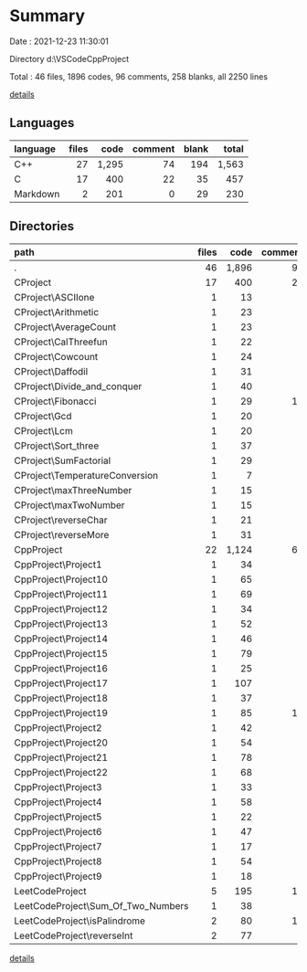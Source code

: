 # Summary

Date : 2021-12-23 11:30:01

Directory d:\VSCodeCppProject

Total : 46 files,  1896 codes, 96 comments, 258 blanks, all 2250 lines

[details](details.md)

## Languages
| language | files | code | comment | blank | total |
| :--- | ---: | ---: | ---: | ---: | ---: |
| C++ | 27 | 1,295 | 74 | 194 | 1,563 |
| C | 17 | 400 | 22 | 35 | 457 |
| Markdown | 2 | 201 | 0 | 29 | 230 |

## Directories
| path | files | code | comment | blank | total |
| :--- | ---: | ---: | ---: | ---: | ---: |
| . | 46 | 1,896 | 96 | 258 | 2,250 |
| CProject | 17 | 400 | 22 | 35 | 457 |
| CProject\ASCIIone | 1 | 13 | 0 | 1 | 14 |
| CProject\Arithmetic | 1 | 23 | 0 | 2 | 25 |
| CProject\AverageCount | 1 | 23 | 0 | 1 | 24 |
| CProject\CalThreefun | 1 | 22 | 0 | 2 | 24 |
| CProject\Cowcount | 1 | 24 | 0 | 5 | 29 |
| CProject\Daffodil | 1 | 31 | 0 | 2 | 33 |
| CProject\Divide_and_conquer | 1 | 40 | 8 | 1 | 49 |
| CProject\Fibonacci | 1 | 29 | 12 | 4 | 45 |
| CProject\Gcd | 1 | 20 | 0 | 1 | 21 |
| CProject\Lcm | 1 | 20 | 0 | 1 | 21 |
| CProject\Sort_three | 1 | 37 | 0 | 2 | 39 |
| CProject\SumFactorial | 1 | 29 | 0 | 3 | 32 |
| CProject\TemperatureConversion | 1 | 7 | 0 | 1 | 8 |
| CProject\maxThreeNumber | 1 | 15 | 1 | 2 | 18 |
| CProject\maxTwoNumber | 1 | 15 | 0 | 2 | 17 |
| CProject\reverseChar | 1 | 21 | 1 | 3 | 25 |
| CProject\reverseMore | 1 | 31 | 0 | 2 | 33 |
| CppProject | 22 | 1,124 | 64 | 177 | 1,365 |
| CppProject\Project1 | 1 | 34 | 0 | 6 | 40 |
| CppProject\Project10 | 1 | 65 | 2 | 12 | 79 |
| CppProject\Project11 | 1 | 69 | 3 | 9 | 81 |
| CppProject\Project12 | 1 | 34 | 2 | 8 | 44 |
| CppProject\Project13 | 1 | 52 | 5 | 5 | 62 |
| CppProject\Project14 | 1 | 46 | 3 | 8 | 57 |
| CppProject\Project15 | 1 | 79 | 3 | 11 | 93 |
| CppProject\Project16 | 1 | 25 | 4 | 4 | 33 |
| CppProject\Project17 | 1 | 107 | 2 | 22 | 131 |
| CppProject\Project18 | 1 | 37 | 2 | 7 | 46 |
| CppProject\Project19 | 1 | 85 | 11 | 1 | 97 |
| CppProject\Project2 | 1 | 42 | 0 | 10 | 52 |
| CppProject\Project20 | 1 | 54 | 3 | 10 | 67 |
| CppProject\Project21 | 1 | 78 | 3 | 13 | 94 |
| CppProject\Project22 | 1 | 68 | 4 | 12 | 84 |
| CppProject\Project3 | 1 | 33 | 2 | 6 | 41 |
| CppProject\Project4 | 1 | 58 | 2 | 11 | 71 |
| CppProject\Project5 | 1 | 22 | 0 | 5 | 27 |
| CppProject\Project6 | 1 | 47 | 9 | 7 | 63 |
| CppProject\Project7 | 1 | 17 | 1 | 1 | 19 |
| CppProject\Project8 | 1 | 54 | 3 | 8 | 65 |
| CppProject\Project9 | 1 | 18 | 0 | 1 | 19 |
| LeetCodeProject | 5 | 195 | 10 | 40 | 245 |
| LeetCodeProject\Sum_Of_Two_Numbers | 1 | 38 | 0 | 2 | 40 |
| LeetCodeProject\isPalindrome | 2 | 80 | 10 | 8 | 98 |
| LeetCodeProject\reverseInt | 2 | 77 | 0 | 30 | 107 |

[details](details.md)